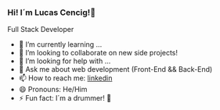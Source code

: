 ### Hi! I´m Lucas Cencig!👋

Full Stack Developer


- 🌱 I’m currently learning ...
- 👯 I’m looking to collaborate on new side projects!
- 🤔 I’m looking for help with ...
- 💬 Ask me about web development (Front-End && Back-End)
- 📫 How to reach me: [linkedin](https://www.linkedin.com/in/lucas-cencig-aa4a001b6/)
- 😄 Pronouns: He/Him
- ⚡ Fun fact: I´m a drummer! 🥁 



